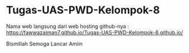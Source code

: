 # Tugas-UAS-PWD-Kelompok-8

Nama web langsung dari web hosting github-nya : https://fawwazaiman7.github.io/Tugas-UAS-PWD-Kelompok-8.github.io/

Bismillah Semoga Lancar Amiin
